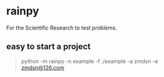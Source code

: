 # rainpy

For the Scientific Research to test problems.



## easy to start a project

> python -m rainpy -n example -f ./example -a zmdsn -e zmdsn@126.com

